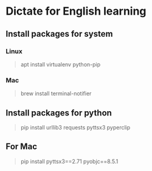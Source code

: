 # Dictate for English learning

## Install packages for system

### Linux
> apt install virtualenv python-pip

### Mac
> brew install terminal-notifier

## Install packages for python
> pip install urllib3 requests pyttsx3 pyperclip

## For Mac
> pip install pyttsx3==2.71 pyobjc==8.5.1
